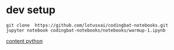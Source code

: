 # dev setup
```
git clone  https://github.com/lotusxai/codingbat-notebooks.git
jupyter notebook codingbat-notebooks/notebooks/warmup-1.ipynb
```
[content python](https://codingbat.com/python)
